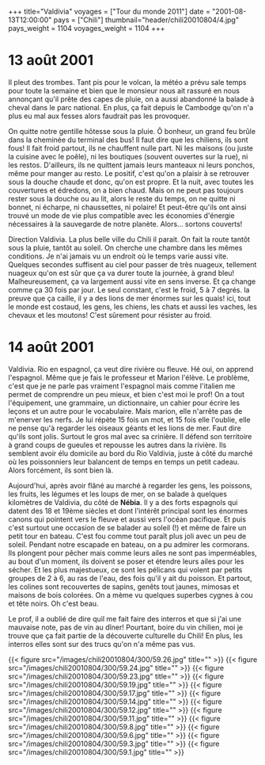 +++
title="Valdivia"
voyages = ["Tour du monde 2011"]
date = "2001-08-13T12:00:00"
pays = ["Chili"]
thumbnail="header/chili20010804/4.jpg"
pays_weight = 1104
voyages_weight = 1104
+++
# 13 août 2001

Il pleut des trombes. Tant pis pour le volcan, la météo a prévu sale temps 
pour toute la semaine et bien que le monsieur nous ait rassuré en nous annonçant 
qu'il prête des capes de pluie, on a aussi abandonné la balade à cheval dans 
le parc national. En plus, ça fait depuis le Cambodge qu'on n'a plus eu mal 
aux fesses alors faudrait pas les provoquer. 

On quitte notre gentille hôtesse sous la pluie. Ô bonheur, un grand feu brûle 
dans la cheminée du terminal des bus! Il faut dire que les chiliens, ils sont 
fous! Il fait froid partout, ils ne chauffent nulle part. Ni les maisons (ou 
juste la cuisine avec le poêle), ni les boutiques (souvent ouvertes sur la rue), 
ni les restos. D'ailleurs, ils ne quittent jamais leurs manteaux ni leurs ponchos, 
même pour manger au resto. Le positif, c'est qu'on a plaisir à se retrouver 
sous la douche chaude et donc, qu'on est propre. Et la nuit, avec toutes les 
couvertures et édredons, on a bien chaud. Mais on ne peut pas toujours rester 
sous la douche ou au lit, alors le reste du temps, on ne quitte ni bonnet, ni 
écharpe, ni chaussettes, ni polaire! Et peut-être qu'ils ont ainsi trouvé un 
mode de vie plus compatible avec les économies d'énergie nécessaires à la sauvegarde 
de notre planète. Alors... sortons couverts! 

 Direction Valdivia. La plus belle ville du Chili il parait. On fait la route 
tantôt sous la pluie, tantôt au soleil. On cherche une chambre dans les mêmes 
conditions. Je n'ai jamais vu un endroit où le temps varie aussi vite. Quelques 
secondes suffisent au ciel pour passer de très nuageux, tellement nuageux qu'on 
est sûr que ça va durer toute la journée, à grand bleu! Malheureusement, ça 
va largement aussi vite en sens inverse. Et ça change comme ça 30 fois par jour. 
Le seul constant, c'est le froid, 5 à 7 degrés. la preuve que ça caille, il 
y a des lions de mer énormes sur les quais! ici, tout le monde est costaud, 
les gens, les chiens, les chats et aussi les vaches, les chevaux et les moutons! 
C'est sûrement pour résister au froid. 

# 14 août 2001

Valdivia. Rio en espagnol, ça veut dire rivière ou fleuve. Hé oui, on apprend 
l'espagnol. Même que je fais le professeur et Marion l'élève. Le problème, c'est 
que je ne parle pas vraiment l'espagnol mais comme l'italien me permet de comprendre 
un peu mieux, et bien c'est moi le prof! On a tout l'équipement, une grammaire, 
un dictionnaire, un cahier pour écrire les leçons et un autre pour le vocabulaire. 
Mais marion, elle n'arrête pas de m'enerver les nerfs. Je lui répète 15 fois 
un mot, et 15 fois elle l'oublie, elle ne pense qu'à regarder les oiseaux géants 
et les lions de mer. Faut dire qu'ils sont jolis. Surtout le gros mal avec sa 
crinière. Il défend son territoire à grand coups de gueules et repousse les 
autres dans la rivière. Ils semblent avoir élu domicile au bord du Rio Valdivia, 
juste à côté du marché où les poissonniers leur balancent de temps en temps 
un petit cadeau. Alors forcément, ils sont bien là.

Aujourd'hui, après avoir flâné au marché à regarder les gens, les poissons, 
les fruits, les légumes et les loups de mer, on se balade à quelques kilomètres 
de Valdivia, du côté de <b>Nébia</b>. Il y a des forts espagnols qui datent 
des 18 et 19ème siècles et dont l'intérêt principal sont les énormes canons 
qui pointent vers le fleuve et aussi vers l'océan pacifique. Et puis c'est surtout 
une occasion de se balader au soleil (!) et même de faire un petit tour en bateau. 
C'est fou comme tout paraît plus joli avec un peu de soleil. Pendant notre escapade 
en bateau, on a pu admirer les cormorans. Ils plongent pour pêcher mais comme 
leurs ailes ne sont pas imperméables, au bout d'un moment, ils doivent se poser 
et étendre leurs ailes pour les sécher. Et les plus majestueux, ce sont les 
pélicans qui volent par petits groupes de 2 à 6, au ras de l'eau, des fois qu'il 
y ait du poisson. Et partout, les colines sont recouvertes de sapins, genêts 
tout jaunes, mimosas et maisons de bois colorées. On a mème vu quelques superbes 
cygnes à cou et tête noirs. Oh c'est beau.

Le prof, il a oublié de dire quìl me fait faire des interros et que si j'ai 
une mauvaise note, pas de vin au dîner! Pourtant, boire du vin chilien, moi 
je trouve que ça fait partie de la découverte culturelle du Chili! En plus, 
les interros elles sont sur des trucs qu'on n'a même pas vus.


<div id="TOTO">{{< figure src="/images/chili20010804/300/59.26.jpg" title="" >}}
{{< figure src="/images/chili20010804/300/59.24.jpg" title="" >}}
{{< figure src="/images/chili20010804/300/59.23.jpg" title="" >}}
{{< figure src="/images/chili20010804/300/59.19.jpg" title="" >}}
{{< figure src="/images/chili20010804/300/59.17.jpg" title="" >}}
{{< figure src="/images/chili20010804/300/59.14.jpg" title="" >}}
{{< figure src="/images/chili20010804/300/59.12.jpg" title="" >}}
{{< figure src="/images/chili20010804/300/59.11.jpg" title="" >}}
{{< figure src="/images/chili20010804/300/59.8.jpg" title="" >}}
{{< figure src="/images/chili20010804/300/59.6.jpg" title="" >}}
{{< figure src="/images/chili20010804/300/59.3.jpg" title="" >}}
{{< figure src="/images/chili20010804/300/59.1.jpg" title="" >}}
</DIV>

